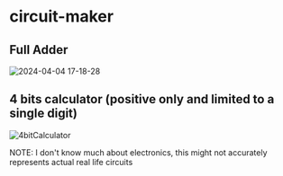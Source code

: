 # circuit-maker

## Full Adder
![2024-04-04 17-18-28](https://github.com/LaChips/circuit-maker/assets/41838548/3028aa93-e316-4967-b89f-405c6751bef9)

## 4 bits calculator (positive only and limited to a single digit)
![4bitCalculator](https://github.com/LaChips/circuit-maker/assets/41838548/81b53b35-714f-4886-86a9-0b77a5c82c7d)

NOTE: I don't know much about electronics, this might not accurately represents actual real life circuits
